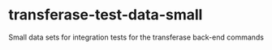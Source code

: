 # transferase-test-data-small
Small data sets for integration tests for the transferase back-end commands
